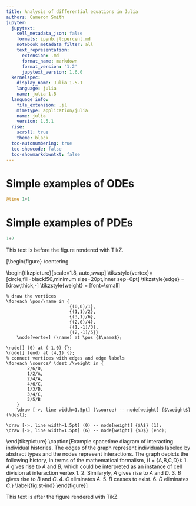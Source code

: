 ```yaml
---
title: Analysis of differential equations in Julia
authors: Cameron Smith
jupyter:
  jupytext:
    cell_metadata_json: false
    formats: ipynb,jl:percent,md
    notebook_metadata_filter: all
    text_representation:
      extension: .md
      format_name: markdown
      format_version: '1.2'
      jupytext_version: 1.6.0
  kernelspec:
    display_name: Julia 1.5.1
    language: julia
    name: julia-1.5
  language_info:
    file_extension: .jl
    mimetype: application/julia
    name: julia
    version: 1.5.1
  rise:
    scroll: true
    theme: black
  toc-autonumbering: true
  toc-showcode: false
  toc-showmarkdowntxt: false
---
```


<!-- #region slideshow={"slide_type": "slide"} -->

# Simple examples of ODEs

<!-- #endregion -->

```julia
@time 1+1
```

# Simple examples of PDEs


```julia
1+2
```

This text is before the figure rendered with TikZ.

\[\begin{figure}
\centering

\begin{tikzpicture}[scale=1.8, auto,swap]
    \tikzstyle{vertex}=[circle,fill=black!50,minimum size=20pt,inner sep=0pt]
    \tikzstyle{edge} = [draw,thick,-]
    \tikzstyle{weight} = [font=\small]
    
    % draw the vertices
    \foreach \pos/\name in {
                            {(0,0)/1},
                            {(1,1)/2},
                            {(3,1)/6},
                            {(2,0)/4},
                            {(1,-1)/3},
                            {(2,-1)/5}}
        \node[vertex] (\name) at \pos {$\name$};
    
    \node[] (0) at (-1,0) {};
    \node[] (end) at (4,1) {};
    % connect vertices with edges and edge labels
    \foreach \source/ \dest /\weight in { 
            2/6/D,
            1/2/A,
            2/4/A, 
            4/6/C,
            1/3/B,
            3/4/C,
            3/5/B
        }
        \draw [->, line width=1.5pt] (\source) -- node[weight] {$\weight$} (\dest);
        
    \draw [->, line width=1.5pt] (0) -- node[weight] {$A$} (1);
    \draw [->, line width=1.5pt] (6) -- node[weight] {$D$} (end);

\end{tikzpicture}
\caption{Example spacetime diagram of interacting individual histories. The edges of the graph represent individuals labeled by abstract types and the nodes represent interactions. The graph depicts the following history, in terms of the mathematical formalism, \(I = \{A,B,C,D\}\): 1. $A$ gives rise to $A$ and $B$, which could be interpreted as an instance of cell division at interaction vertex $1$.  2.  Similaryly, $A$ gives rise to $A$ and $D$. 3. $B$ gives rise to $B$ and $C$. 4. $C$ eliminates $A$. 5. $B$ ceases to exist. 6. $D$ eliminates $C$.}
\label{fig:st-ind}
\end{figure}\]

This text is after the figure rendered with TikZ.
